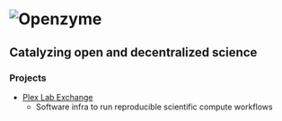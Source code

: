 # ![Openzyme](https://user-images.githubusercontent.com/9427089/205163968-380db264-57ef-459f-8d56-051a90b655fd.png)

## Catalyzing open and decentralized science 


### Projects

* [Plex Lab Exchange](https://github.com/labdao/plex)
  * Software infra to run reproducible scientific compute workflows  
